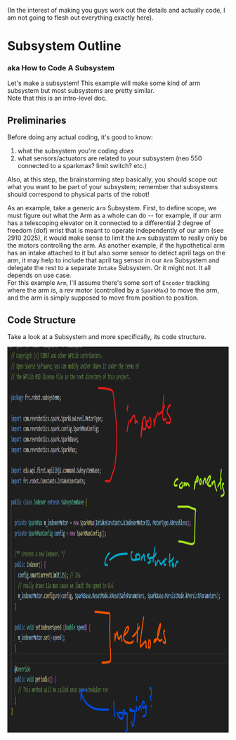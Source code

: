 (In the interest of making you guys work out the details and actually code, I am not going to flesh out everything exactly here).   

# Subsystem Outline
### aka How to Code A Subsystem

Let's make a subsystem! This example will make some kind of arm subsystem but most subsystems are pretty similar.       
Note that this is an intro-level doc.


## Preliminaries

Before doing any actual coding, it's good to know:    
1. what the subsystem you're coding *does*     
2. what sensors/actuators are related to your subsystem (neo 550 connected to a sparkmax? limit switch? etc.)

Also, at this step, the brainstorming step basically, you should scope out what you want to be part of your subsystem; remember that subsystems should correspond to physical parts of the robot!

As an example, take a generic `Arm` Subsystem. First, to define scope, we must figure out what the Arm as a whole can do -- for example, if our arm has a telescoping elevator on it connected to a differential 2 degree of freedom (dof) wrist that is meant to operate independently of our arm (see 2910 2025), it would make sense to limit the `Arm` subsystem to really only be the motors controlling the arm. As another example, if the hypothetical arm has an intake attached to it but also some sensor to detect april tags on the arm, it may help to include that april tag sensor in our `Arm` Subsystem and delegate the rest to a separate `Intake` Subsystem. Or it might not. It all depends on use case.        
For this example `Arm`, I'll assume there's some sort of `Encoder` tracking where the arm is, a rev motor (controlled by a `SparkMax`) to move the arm, and the arm is simply supposed to move from position to position.

## Code Structure

Take a look at a Subsystem and more specifically, its code structure.


<img alt="Example Indexer Code Structure" src="../Assets/Example_Subsystem_Code.png" width="1232" height="878">